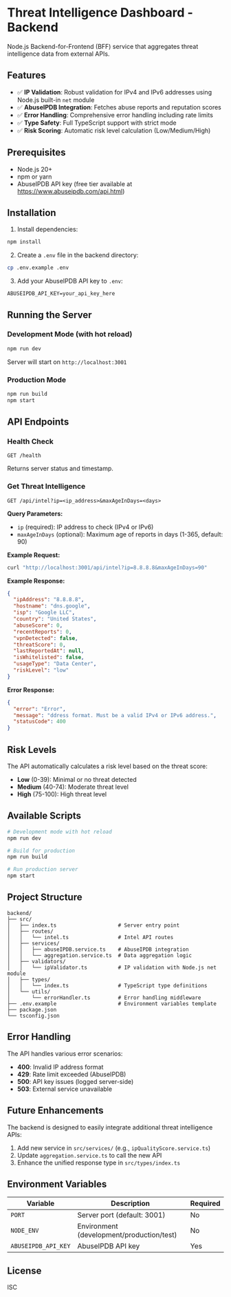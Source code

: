 # Threat Intelligence Dashboard - Backend

Node.js Backend-for-Frontend (BFF) service that aggregates threat intelligence data from external APIs.

## Features

- ✅ **IP Validation**: Robust validation for IPv4 and IPv6 addresses using Node.js built-in `net` module
- ✅ **AbuseIPDB Integration**: Fetches abuse reports and reputation scores
- ✅ **Error Handling**: Comprehensive error handling including rate limits
- ✅ **Type Safety**: Full TypeScript support with strict mode
- ✅ **Risk Scoring**: Automatic risk level calculation (Low/Medium/High)

## Prerequisites

- Node.js 20+
- npm or yarn
- AbuseIPDB API key (free tier available at https://www.abuseipdb.com/api.html)

## Installation

1. Install dependencies:

```bash
npm install
```

2. Create a `.env` file in the backend directory:

```bash
cp .env.example .env
```

3. Add your AbuseIPDB API key to `.env`:

```env
ABUSEIPDB_API_KEY=your_api_key_here
```

## Running the Server

### Development Mode (with hot reload)

```bash
npm run dev
```

Server will start on `http://localhost:3001`

### Production Mode

```bash
npm run build
npm start
```

## API Endpoints

### Health Check

```
GET /health
```

Returns server status and timestamp.

### Get Threat Intelligence

```
GET /api/intel?ip=<ip_address>&maxAgeInDays=<days>
```

**Query Parameters:**

- `ip` (required): IP address to check (IPv4 or IPv6)
- `maxAgeInDays` (optional): Maximum age of reports in days (1-365, default: 90)

**Example Request:**

```bash
curl "http://localhost:3001/api/intel?ip=8.8.8.8&maxAgeInDays=90"
```

**Example Response:**

```json
{
  "ipAddress": "8.8.8.8",
  "hostname": "dns.google",
  "isp": "Google LLC",
  "country": "United States",
  "abuseScore": 0,
  "recentReports": 0,
  "vpnDetected": false,
  "threatScore": 0,
  "lastReportedAt": null,
  "isWhitelisted": false,
  "usageType": "Data Center",
  "riskLevel": "low"
}
```

**Error Response:**

```json
{
  "error": "Error",
  "message": "ddress format. Must be a valid IPv4 or IPv6 address.",
  "statusCode": 400
}
```

## Risk Levels

The API automatically calculates a risk level based on the threat score:

- **Low** (0-39): Minimal or no threat detected
- **Medium** (40-74): Moderate threat level
- **High** (75-100): High threat level

## Available Scripts

```bash
# Development mode with hot reload
npm run dev

# Build for production
npm run build

# Run production server
npm start
```

## Project Structure

```
backend/
├── src/
│   ├── index.ts                    # Server entry point
│   ├── routes/
│   │   └── intel.ts                # Intel API routes
│   ├── services/
│   │   ├── abuseIPDB.service.ts    # AbuseIPDB integration
│   │   └── aggregation.service.ts  # Data aggregation logic
│   ├── validators/
│   │   └── ipValidator.ts          # IP validation with Node.js net module
│   ├── types/
│   │   └── index.ts                # TypeScript type definitions
│   └── utils/
│       └── errorHandler.ts         # Error handling middleware
├── .env.example                    # Environment variables template
├── package.json
└── tsconfig.json
```

## Error Handling

The API handles various error scenarios:

- **400**: Invalid IP address format
- **429**: Rate limit exceeded (AbuseIPDB)
- **500**: API key issues (logged server-side)
- **503**: External service unavailable

## Future Enhancements

The backend is designed to easily integrate additional threat intelligence APIs:

1. Add new service in `src/services/` (e.g., `ipQualityScore.service.ts`)
2. Update `aggregation.service.ts` to call the new API
3. Enhance the unified response type in `src/types/index.ts`

## Environment Variables

| Variable            | Description                               | Required |
| ------------------- | ----------------------------------------- | -------- |
| `PORT`              | Server port (default: 3001)               | No       |
| `NODE_ENV`          | Environment (development/production/test) | No       |
| `ABUSEIPDB_API_KEY` | AbuseIPDB API key                         | Yes      |

## License

ISC
